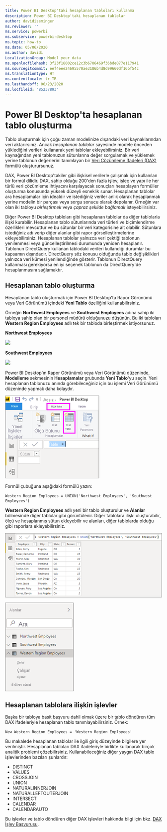 ```yaml
---
title: Power BI Desktop'taki hesaplanan tabloları kullanma
description: Power BI Desktop'taki hesaplanan tablolar
author: davidiseminger
ms.reviewer: ''
ms.service: powerbi
ms.subservice: powerbi-desktop
ms.topic: how-to
ms.date: 05/06/2020
ms.author: davidi
LocalizationGroup: Model your data
ms.openlocfilehash: 3f23f18002ce12c3b6706469f36bde077e117941
ms.sourcegitcommit: eef4eee24695570ae3186b4d8d99660df16bf54c
ms.translationtype: HT
ms.contentlocale: tr-TR
ms.lasthandoff: 06/23/2020
ms.locfileid: "85237893"
---
```

# <a name="create-calculated-tables-in-power-bi-desktop"></a>Power BI Desktop'ta hesaplanan tablo oluşturma
Tablo oluşturmak için çoğu zaman modelinize dışarıdaki veri kaynaklarından veri aktarırsınız. Ancak *hesaplanan tablolar* sayesinde modele önceden yüklediğini verileri kullanarak yeni tablolar ekleyebilirsiniz. Bir veri kaynağından yeni tablonuzun sütunlarına değer sorgulamak ve yüklemek yerine tablonun değerlerini tanımlayan bir [Veri Çözümleme İfadeleri (DAX)](/dax/index) formülü oluşturursunuz.

DAX, Power BI Desktop'takiler gibi ilişkisel verilerle çalışmak için kullanılan bir formül dilidir. DAX, sahip olduğu 200'den fazla işlev, işleç ve yapı ile her türlü veri çözümleme ihtiyacını karşılayacak sonuçları hesaplayan formüller oluşturma konusunda yüksek düzeyli esneklik sunar. Hesaplanan tablolar ara hesaplamalar için idealdir ve istediğiniz veriler anlık olarak hesaplanmak yerine modelin bir parçası veya sorgu sonucu olarak depolanır. Örneğin var olan iki tabloyu *birleştirmek* veya *çapraz şekilde bağlamak* isteyebilirsiniz.

Diğer Power BI Desktop tabloları gibi hesaplanan tablolar da diğer tablolarla ilişki kurabilir. Hesaplanan tablo sütunlarında veri türleri ve biçimlendirme özellikleri mevcuttur ve bu sütunlar bir veri kategorisine ait olabilir. Sütunlara istediğiniz adı verip diğer alanlar gibi rapor görselleştirmelerine ekleyebilirsiniz. Hesaplanan tablolar yalnızca veri çektiği tablonun yenilenmesi veya güncelleştirilmesi durumunda yeniden hesaplanır. Tablonun DirectQuery kullanan tablodaki verileri kullandığı durumlar bu kapsamın dışındadır. DirectQuery söz konusu olduğunda tablo değişiklikleri yalnızca veri kümesi yenilendiğinde gösterir. Tablonun DirectQuery kullanması gerekiyorsa en iyi seçenek tablonun da DirectQuery'de hesaplanmasını sağlamaktır.

## <a name="create-a-calculated-table"></a>Hesaplanan tablo oluşturma

Hesaplanan tablo oluşturmak için Power BI Desktop'ta Rapor Görünümü veya Veri Görünümü içindeki **Yeni Tablo** özelliğini kullanabilirsiniz.

Örneğin **Northwest Employees** ve **Southwest Employees** adına sahip iki tabloya sahip olan bir personel müdürü olduğunuzu düşünün. Bu iki tabloları **Western Region Employees** adlı tek bir tabloda birleştirmek istiyorsunuz.

**Northwest Employees**

 ![](media/desktop-calculated-tables/calctables_nwempl.png)

**Southwest Employees**

 ![](media/desktop-calculated-tables/calctables_swempl.png)

Power BI Desktop'ın Rapor Görünümü veya Veri Görünümü düzeninde, **Modelleme** sekmesinin **Hesaplamalar** grubunda **Yeni Tablo**'yu seçin. Yeni hesaplanan tablonuzu anında görebileceğiniz için bu işlemi Veri Görünümü düzeninde yapmak daha kolaydır.

 ![Veri Görünümü düzeninde yeni tablo](media/desktop-calculated-tables/calctables_formulabarempty.png)

Formül çubuğuna aşağıdaki formülü yazın:

```dax
Western Region Employees = UNION('Northwest Employees', 'Southwest Employees')
```

**Western Region Employees** adlı yeni bir tablo oluşturulur ve **Alanlar** bölmesinde diğer tablolar gibi görüntülenir. Diğer tablolara ilişki oluşturabilir, ölçü ve hesaplanmış sütun ekleyebilir ve alanları, diğer tablolarda olduğu gibi raporlara ekleyebilirsiniz.

 ![Yeni hesaplanan tablo](media/desktop-calculated-tables/calctables_westregionempl.png)

 ![Alanlar bölümünde yeni tablo](media/desktop-calculated-tables/calctables_fieldlist.png)

## <a name="functions-for-calculated-tables"></a>Hesaplanan tablolara ilişkin işlevler

Başka bir tabloya basit başvuru dahil olmak üzere bir tablo döndüren tüm DAX ifadeleriyle hesaplanan tablo tanımlayabilirsiniz. Örnek:

```dax
New Western Region Employees = 'Western Region Employees'
```

Bu makalede hesaplanan tablolar ile ilgili giriş düzeyinde bilgilere yer verilmiştir. Hesaplanan tabloları DAX ifadeleriyle birlikte kullanarak birçok analitik problemi çözebilirsiniz. Kullanabileceğiniz diğer yaygın DAX tablo işlevlerinden bazıları şunlardır:

* DISTINCT
* VALUES
* CROSSJOIN
* UNION
* NATURALINNERJOIN
* NATURALLEFTOUTERJOIN
* INTERSECT
* CALENDAR
* CALENDARAUTO

Bu işlevler ve tablo döndüren diğer DAX işlevleri hakkında bilgi için bkz. [DAX İşlev Başvurusu](/dax/dax-function-reference).

